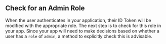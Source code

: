 ## Check for an Admin Role

When the user authenticates in your application, their ID Token will be modified with the appropriate role. The next step is to check for this role in your app. Since your app will need to make decisions based on whether a user has a `role` of `admin`, a method to explicitly check this is advisable.
